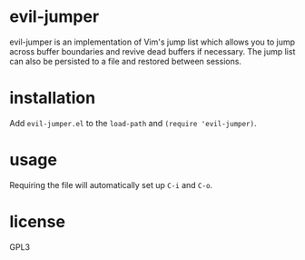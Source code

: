 evil-jumper
===========

evil-jumper is an implementation of Vim's jump list which allows you to jump across buffer boundaries and revive dead buffers if necessary.  The jump list can also be persisted to a file and restored between sessions.

installation
============

Add `evil-jumper.el` to the `load-path` and `(require 'evil-jumper)`.

usage
=====

Requiring the file will automatically set up `C-i` and `C-o`.

license
=======

GPL3
